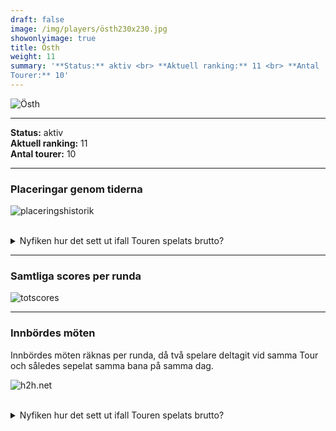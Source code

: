 ```yaml
---  
draft: false  
image: /img/players/östh230x230.jpg  
showonlyimage: true  
title: Östh  
weight: 11  
summary: '**Status:** aktiv <br> **Aktuell ranking:** 11 <br> **Antal
Tourer:** 10'  
---
```


![Östh](/img/players/östh230x230.jpg)

------------------------------------------------------------------------

**Status:** aktiv  
**Aktuell ranking:** 11  
**Antal tourer:** 10

------------------------------------------------------------------------

### Placeringar genom tiderna

![placeringshistorik](/playerstats/Östh.placing.net.png) <br><br>
<details> <summary>Nyfiken hur det sett ut ifall Touren spelats
brutto?</summary> <p>

![placeringshistorik](/playerstats/Östh.placing.gross.png) </p>
</details>

------------------------------------------------------------------------

### Samtliga scores per runda

![totscores](/playerstats/Östh.totscores.png)

------------------------------------------------------------------------

### Innbördes möten

Innbördes möten räknas per runda, då två spelare deltagit vid samma Tour
och således sepelat samma bana på samma dag.

![h2h.net](/playerstats/Östh.h2h.net.png) <br><br> <details>
<summary>Nyfiken hur det sett ut ifall Touren spelats brutto?</summary>
<p>

![h2h.gross](/playerstats/Östh.h2h.gross.png) </p> </details>
